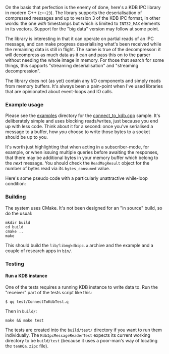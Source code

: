 On the basis that perfection is the enemy of done, here's a KDB IPC library in modern C++ (`c++23`). The library supports the deserialisation of compressed messages and up to version 3 of the KDB IPC format, in other words: the one _with_ timestamps but which is limited to `INT32_MAX` elements in its vectors. Support for the "big data" version may follow at some point.

The library is interesting in that it can operate on partial reads of an IPC message, and can make progress deserialising what's been received while the remaining data is still in flight. The same is true of the decompressor: it will decompress as much data as it can and pass this on to the parser without needing the whole image in memory. For those that search for some things, this supports "streaming deserialisation" and "streaming decompression".

The library does not (as yet) contain any I/O components and simply reads from memory buffers. It's always been a pain-point when I've used libraries that are opinionated about event-loops and IO calls.

### Example usage

Please see the [examples](examples) directory for the [connect_to_kdb.cpp](examples/connect_to_kdb.cpp) sample. It's deliberately simple and uses blocking reads/writes, just because you end up with less code. Think about it for a second: once you've serialised a message to a buffer, how _you_ choose to write those bytes to a socket should be up to you.

It's worth just highlighting that when acting in a subscriber-mode, for example, or when issuing multiple queries before awaiting the responses, that there may be additional bytes in your memory buffer which belong to the _next_ message. You should check the `ReadMsgResult` object for the number of bytes read via its `bytes_consumed` value.

Here's some pseudo code with a particularly unattractive while-loop condition:

### Building

The system uses CMake. It's not been designed for an "in source" build, so do the usual:

```
mkdir build
cd build
cmake ..
make
```
This should build the `lib/libmgkdbipc.a` archive and the example and a couple of research apps in `bin/`.

### Testing

#### Run a KDB instance 

One of the tests requires a running KDB instance to write data to. Run the "receiver" part of the tests script like this:
```
$ qq test/ConnectToKdbTest.q
```

Then in `build/`:
```
make && make test
```

The tests are created into the `build/test/` directory if you want to run them individually. The `KdbIpcMessageReaderTest` expects its current working directory to be `build/test` (because it uses a poor-man's way of locating the `tenKQa.zipc` file).
